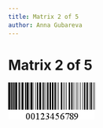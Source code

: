 ```yaml
---
title: Matrix 2 of 5
author: Anna Gubareva
---
```

# Matrix 2 of 5

![](../../../../../images/eurd-win-bar-code-matrix-2-of-5.png)